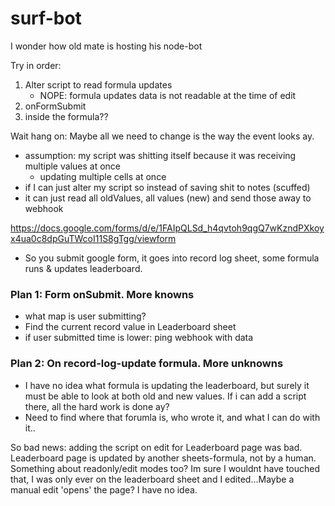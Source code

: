 # surf-bot

I wonder how old mate is hosting his node-bot

Try in order:
1. Alter script to read formula updates
	- NOPE: formula updates data is not readable at the time of edit
2. onFormSubmit
3. inside the formula??

Wait hang on: Maybe all we need to change is the way the event looks ay.
- assumption: my script was shitting itself because it was receiving multiple values at once
	- updating multiple cells at once
- if I can just alter my script so instead of saving shit to notes (scuffed)
- it can just read all oldValues, all values (new) and send those away to webhook

https://docs.google.com/forms/d/e/1FAIpQLSd_h4qvtoh9qgQ7wKzndPXkoyx4ua0c8dpGuTWcoI11S8gTgg/viewform
- So you submit google form, it goes into record log sheet, some formula runs & updates leaderboard.

### Plan 1: Form onSubmit. More knowns
- what map is user submitting?
- Find the current record value in Leaderboard sheet
- if user submitted time is lower: ping webhook with data

### Plan 2: On record-log-update formula. More unknowns
- I have no idea what formula is updating the leaderboard, but surely it must be able to look at both old and new values. If i can add a script there, all the hard work is done ay?
- Need to find where that forumla is, who wrote it, and what I can do with it..


So bad news: adding the script on edit for Leaderboard page was bad.
Leaderboard page is updated by another sheets-formula, not by a human.
Something about readonly/edit modes too? Im sure I wouldnt have touched that, I was only ever on the leaderboard sheet and I edited...Maybe a manual edit 'opens' the page? I have no idea.